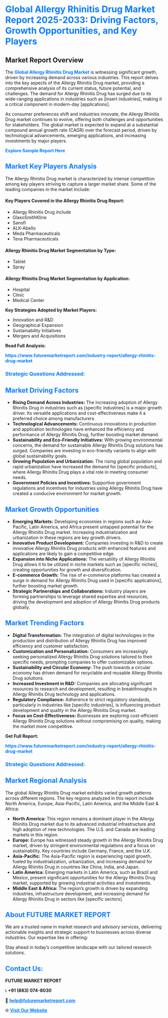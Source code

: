 <h1 style="color: #007BFF;">Global Allergy Rhinitis Drug Market Report 2025-2033: Driving Factors, Growth Opportunities, and Key Players</h1>

<section id="overview">
<h2>Market Report Overview</h2>
<p>The <a href="https://www.futuremarketreport.com/industry-report/allergy-rhinitis-drug-market" style="color: #007BFF; text-decoration: none;"><strong>Global Allergy Rhinitis Drug Market</strong></a> is witnessing significant growth, driven by increasing demand across various industries. This report delves into the key aspects of the Allergy Rhinitis Drug market, providing a comprehensive analysis of its current status, future potential, and challenges. The demand for Allergy Rhinitis Drug has surged due to its wide-ranging applications in industries such as [insert industries], making it a critical component in modern-day [applications].</p>
<p>As consumer preferences shift and industries innovate, the Allergy Rhinitis Drug market continues to evolve, offering both challenges and opportunities for stakeholders. The global market is expected to expand at a substantial compound annual growth rate (CAGR) over the forecast period, driven by technological advancements, emerging applications, and increasing investments by major players.</p>
</section>

<section id="overview">
<p><a href="https://www.futuremarketreport.com/request-sample/reportId=97453" style="color: #007BFF; text-decoration: none;"><strong>Explore Sample Report Here</strong></a></p>
</section>

<section id="key-players">
<h2 style="color: #007BFF;">Market Key Players Analysis</h2>
<p>The Allergy Rhinitis Drug market is characterized by intense competition among key players striving to capture a larger market share. Some of the leading companies in the market include:</p>
<h4>Key Players Covered in the Allergy Rhinitis Drug Report:</h4>
<ul><li>Allergy Rhinitis Drug include</li><li>GlaxoSmithKline</li><li>Sanofi</li><li>ALK-Abello</li><li>Meda Pharmaceuticals</li><li>Teva Pharmaceuticals</li></ul>
<h4>Allergy Rhinitis Drug Market Segmentation by Type:</h4>
<ul><li>Tablet</li><li>Spray</li></ul>

<h4>Allergy Rhinitis Drug Market Segmentation by Application:</h4>
<ul><li>Hospital</li><li>Clinic</li><li>Medical Center</li></ul>
<p><strong>Key Strategies Adopted by Market Players:</strong></p>
<ul>
<li>Innovation and R&D</li>
<li>Geographical Expansion</li>
<li>Sustainability Initiatives</li>
<li>Mergers and Acquisitions</li>
</ul>
</section>

<section>
<p><strong>Read Full Analysis: </strong></p><a href="https://www.futuremarketreport.com/industry-report/allergy-rhinitis-drug-market" style="color: #007BFF; text-decoration: none;"><strong>https://www.futuremarketreport.com/industry-report/allergy-rhinitis-drug-market</strong></a>
<h3 style="color: #007BFF;">Strategic Questions Addressed:</h3>
</section>

<section id="driving-factors">
<h2 style="color: #007BFF;">Market Driving Factors</h2>
<ul>
<li><strong>Rising Demand Across Industries:</strong> The increasing adoption of Allergy Rhinitis Drug in industries such as [specific industries] is a major growth driver. Its versatile applications and cost-effectiveness make it a preferred choice among manufacturers.</li>
<li><strong>Technological Advancements:</strong> Continuous innovations in production and application technologies have enhanced the efficiency and performance of Allergy Rhinitis Drug, further boosting market demand.</li>
<li><strong>Sustainability and Eco-Friendly Initiatives:</strong> With growing environmental concerns, the demand for sustainable Allergy Rhinitis Drug solutions has surged. Companies are investing in eco-friendly variants to align with global sustainability goals.</li>
<li><strong>Growing Population and Urbanization:</strong> The rising global population and rapid urbanization have increased the demand for [specific products], where Allergy Rhinitis Drug plays a vital role in meeting consumer needs.</li>
<li><strong>Government Policies and Incentives:</strong> Supportive government regulations and incentives for industries using Allergy Rhinitis Drug have created a conducive environment for market growth.</li>
</ul>
</section>

<section id="growth-opportunities">
<h2 style="color: #007BFF;">Market Growth Opportunities</h2>
<ul>
<li><strong>Emerging Markets:</strong> Developing economies in regions such as Asia-Pacific, Latin America, and Africa present untapped potential for the Allergy Rhinitis Drug market. Increasing industrialization and urbanization in these regions are key growth drivers.</li>
<li><strong>Innovative Product Development:</strong> Companies investing in R&D to create innovative Allergy Rhinitis Drug products with enhanced features and applications are likely to gain a competitive edge.</li>
<li><strong>Expansion into Niche Applications:</strong> The versatility of Allergy Rhinitis Drug allows it to be utilized in niche markets such as [specific niches], creating opportunities for growth and diversification.</li>
<li><strong>E-commerce Growth:</strong> The rise of e-commerce platforms has created a surge in demand for Allergy Rhinitis Drug used in [specific applications], further boosting market growth.</li>
<li><strong>Strategic Partnerships and Collaborations:</strong> Industry players are forming partnerships to leverage shared expertise and resources, driving the development and adoption of Allergy Rhinitis Drug products globally.</li>
</ul>
</section>

<section id="trending-factors">
<h2 style="color: #007BFF;">Market Trending Factors</h2>
<ul>
<li><strong>Digital Transformation:</strong> The integration of digital technologies in the production and distribution of Allergy Rhinitis Drug has improved efficiency and customer satisfaction.</li>
<li><strong>Customization and Personalization:</strong> Consumers are increasingly seeking personalized Allergy Rhinitis Drug solutions tailored to their specific needs, prompting companies to offer customizable options.</li>
<li><strong>Sustainability and Circular Economy:</strong> The push towards a circular economy has driven demand for recyclable and reusable Allergy Rhinitis Drug solutions.</li>
<li><strong>Increased Investment in R&D:</strong> Companies are allocating significant resources to research and development, resulting in breakthroughs in Allergy Rhinitis Drug technology and applications.</li>
<li><strong>Regulatory Compliance:</strong> Adherence to strict regulatory standards, particularly in industries like [specific industries], is influencing product development and quality in the Allergy Rhinitis Drug market.</li>
<li><strong>Focus on Cost-Effectiveness:</strong> Businesses are exploring cost-efficient Allergy Rhinitis Drug solutions without compromising on quality, making the market more competitive.</li>
</ul>
</section>

<section>
<p><strong>Get Full Report: </strong></p><a href="https://www.futuremarketreport.com/industry-report/allergy-rhinitis-drug-market" style="color: #007BFF; text-decoration: none;"><strong>https://www.futuremarketreport.com/industry-report/allergy-rhinitis-drug-market</strong></a>
<h3 style="color: #007BFF;">Strategic Questions Addressed:</h3>
</section>


<section id="regional-analysis">
<h2 style="color: #007BFF;">Market Regional Analysis</h2>
<p>The global Allergy Rhinitis Drug market exhibits varied growth patterns across different regions. The key regions analyzed in this report include North America, Europe, Asia-Pacific, Latin America, and the Middle East & Africa:</p>
<ul>
<li><strong>North America:</strong> This region remains a dominant player in the Allergy Rhinitis Drug market due to its advanced industrial infrastructure and high adoption of new technologies. The U.S. and Canada are leading markets in this region.</li>
<li><strong>Europe:</strong> Europe has witnessed steady growth in the Allergy Rhinitis Drug market, driven by stringent environmental regulations and a focus on sustainability. Key countries include Germany, France, and the U.K.</li>
<li><strong>Asia-Pacific:</strong> The Asia-Pacific region is experiencing rapid growth, fueled by industrialization, urbanization, and increasing demand for Allergy Rhinitis Drug in countries like China, India, and Japan.</li>
<li><strong>Latin America:</strong> Emerging markets in Latin America, such as Brazil and Mexico, present significant opportunities for the Allergy Rhinitis Drug market, supported by growing industrial activities and investments.</li>
<li><strong>Middle East & Africa:</strong> The region’s growth is driven by expanding industries, infrastructure development, and increasing demand for Allergy Rhinitis Drug in sectors like [specific sectors].</li>
</ul>
</section>

<footer>
<h2 style="color: #007BFF;">About FUTURE MARKET REPORT</h2>
<p>We are a trusted name in market research and advisory services, delivering actionable insights and strategic support to businesses across diverse industries. Our expertise lies in offering:</p>

<p>Stay ahead in today’s competitive landscape with our tailored research solutions.</p>

<h2 style="color: #007BFF;">Contact Us:</h2>
<p><strong>FUTURE MARKET REPORT</strong></p>
<p>📞 <strong>+91 (883) 074-8030</strong></p>
<p>📧 <strong><a href="mailto:help@futuremarketreport.com" style="color: #007BFF;">help@futuremarketreport.com</a></strong></p>
<p>🌐 <strong><a href="https://www.futuremarketreport.com/" style="color: #007BFF;">Visit Our Website</a></strong></p>
</footer>